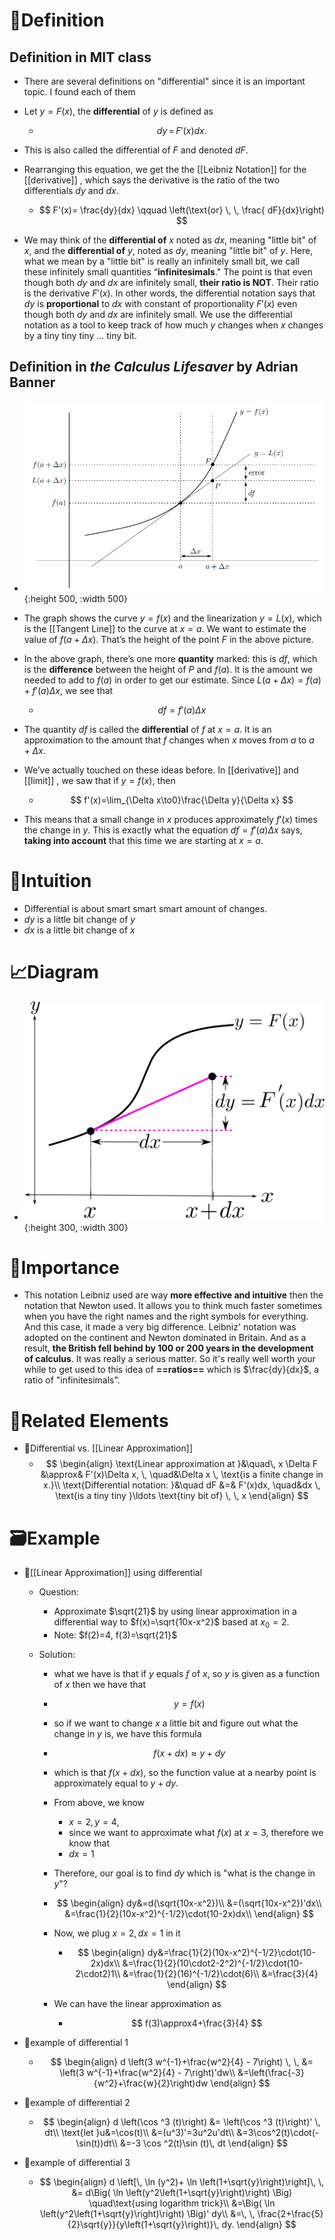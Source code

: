 # 📝Definition
## Definition in MIT class
- There are several definitions on "differential" since it is an important topic. I found each of them
- Let $y=F(x)$, the **differential** of $y$ is defined as
    - $$
      dy \, = \,  F'(x) dx.
      $$
    
- This is also called the differential of $F$ and denoted $dF$.
- Rearranging this equation, we get the the [[Leibniz Notation]] for the [[derivative]] , which says the derivative is the ratio of the two differentials $dy$ and $dx$.
    - $$
      F'(x)= \frac{dy}{dx} \qquad \left(\text{or} \, \, \frac{ dF}{dx}\right)
      $$
    
- We may think of the **differential of** $x$ noted as $dx$, meaning "little bit" of $x$, and the **differential of** $y$, noted as $dy$, meaning "little bit" of $y$. Here, what we mean by a "little bit" is really an infinitely small bit, we call these infinitely small quantities “**infinitesimals**." The point is that even though both $dy$ and $dx$ are infinitely small, **their ratio is NOT**. Their ratio is the derivative $F'(x)$. In other words, the differential notation says that $dy$ is **proportional** to $dx$ with constant of proportionality $F'(x)$ even though both $dy$ and $dx$ are infinitely small. We use the differential notation as a tool to keep track of how much $y$ changes when $x$ changes by a tiny tiny tiny ... tiny bit.

## Definition in *the Calculus Lifesaver* by Adrian Banner
- ![name](../assets/diagram_on_differential.png){:height 500, :width 500}
- The graph shows the curve $y = f(x)$ and the linearization $y = L(x)$, which is the [[Tangent Line]] to the curve at $x = a$. We want to estimate the value of $f(a + \Delta x)$. That’s the height of the point $F$ in the above picture.
- In the above graph, there’s one more **quantity** marked: this is $df$, which is the **difference** between the height of $P$ and $f(a)$. It is the amount we needed to add to $f(a)$ in order to get our estimate. Since $L(a+\Delta x) = f(a)+f'(a)\Delta x$, we see that
    - $$
      df=f'(a)\Delta x
      $$
    
- The quantity $df$ is called the **differential** of $f$ at $x = a$. It is an approximation to the amount that $f$ changes when $x$ moves from $a$ to $a + \Delta x$.
- We’ve actually touched on these ideas before. In [[derivative]] and [[limit]] , we saw that if $y = f(x)$, then
    - $$
      f'(x)=\lim_{\Delta x\to0}\frac{\Delta y}{\Delta x}
      $$
    
- This means that a small change in $x$ produces approximately $f'(x)$ times the change in $y$. This is exactly what the equation $df = f'(a)\Delta x$ says, **taking into account** that this time we are starting at $x = a$.

# 🧠Intuition
- Differential is about smart smart smart amount of changes.
- $dy$ is a little bit change of $y$
- $dx$ is a little bit change of $x$

# 📈Diagram
- ![name](../assets/images_antider2_Differential.svg){:height 300, :width 300}

# 👑Importance
- This notation Leibniz used are way **more effective and intuitive** then the notation that Newton used. It allows you to think much faster sometimes when you have the right names and the right symbols for everything. And this case, it made a very big difference. Leibniz' notation was adopted on the continent and Newton dominated in Britain. And as a result, **the British fell behind by 100 or 200 years in the development of calculus**. It was really a serious matter. So it's really well worth your while to get used to this idea of **==ratios==** which is $\frac{dy}{dx}$, a ratio of "infinitesimals".

# 🌱Related Elements
- 📌Differential vs. [[Linear Approximation]]
    - $$
      \begin{align}
      \text{Linear approximation at }&\quad\, x \Delta F &\approx& F'(x)\Delta x, \, \quad&\Delta x \, \text{is a finite change in x.}\\
      \text{Differential notation: }&\quad dF &=&  F'(x)dx, \quad&dx \, \text{is a tiny tiny }\ldots \text{tiny bit of} \, \, x 
      \end{align}
      $$
    
# 🗃Example
- 📌[[Linear Approximation]] using differential
    - Question:
        - Approximate $\sqrt{21}$ by using linear approximation in a differential way to $f(x)=\sqrt{10x-x^2}$ based at $x_0=2$.
        - Note: $f(2)=4, f(3)=\sqrt{21}$
        
    - Solution:
        - what we have is that if $y$ equals $f$ of $x$, so $y$ is given as a function of $x$ then we have that
        - $$
          y=f(x)
          $$
        - so if we want to change $x$ a little bit and figure out what the change in $y$ is, we have this formula
        - $$
          f(x+dx)\approx y+dy
          $$
        - which is that $f(x+dx)$, so the function value at a nearby point is approximately equal to $y+dy$.
        - From above, we know
            - $x=2,y=4$,
            - since we want to approximate what $f(x)$ at $x=3$, therefore we know that
            - $dx=1$
            
        - Therefore, our goal is to find $dy$ which is "what is the change in $y$"?
        - $$
          \begin{align}
          dy&=d(\sqrt{10x-x^2})\\
          &=(\sqrt{10x-x^2})'dx\\
          &=\frac{1}{2}(10x-x^2)^{-1/2}\cdot(10-2x)dx\\
          \end{align}
          $$
        - Now, we plug $x=2, dx=1$ in it
            - $$
              \begin{align}
              dy&=\frac{1}{2}(10x-x^2)^{-1/2}\cdot(10-2x)dx\\
              &=\frac{1}{2}(10\cdot2-2^2)^{-1/2}\cdot(10-2\cdot2)1\\
              &=\frac{1}{2}(16)^{-1/2}\cdot(6)\\
              &=\frac{3}{4}
              \end{align}
              $$
            
        - We can have the linear approximation as
            - $$
              f(3)\approx4+\frac{3}{4}
              $$
            
- 📌example of differential 1
    - $$
      \begin{align}
      d \left(3 w^{-1}+\frac{w^2}{4} - 7\right) \, \,  &= \left(3 w^{-1}+\frac{w^2}{4} - 7\right)'dw\\
      &=\left(\frac{-3}{w^2}+\frac{w}{2}\right)dw
      \end{align}
      $$
    
- 📌example of differential 2
    - $$
      \begin{align}
      d \left(\cos ^3 (t)\right) &= \left(\cos ^3 (t)\right)' \, dt\\
      \text{let }u&=\cos(t)\\
      &=(u^3)'=3u^2u'dt\\
      &=3\cos^2(t)\cdot(-\sin(t))dt\\
      &=-3 \cos ^2(t)\sin (t)\, dt
      \end{align}
      $$
    
- 📌example of differential 3
    - $$
      \begin{align}
      d \left[\, \ln (y^2)+ \ln \left(1+\sqrt{y}\right)\right]\, \,  &= d\Big( \ln \left(y^2\left(1+\sqrt{y}\right)\right) \Big) \quad\text{using logarithm trick}\\
      &=\Big( \ln \left(y^2\left(1+\sqrt{y}\right)\right) \Big)' dy\\
      &=\, \,  \frac{2+\frac{5}{2}\sqrt{y}}{y\left(1+\sqrt{y}\right)}\,  dy.
      \end{align}
      $$
    
